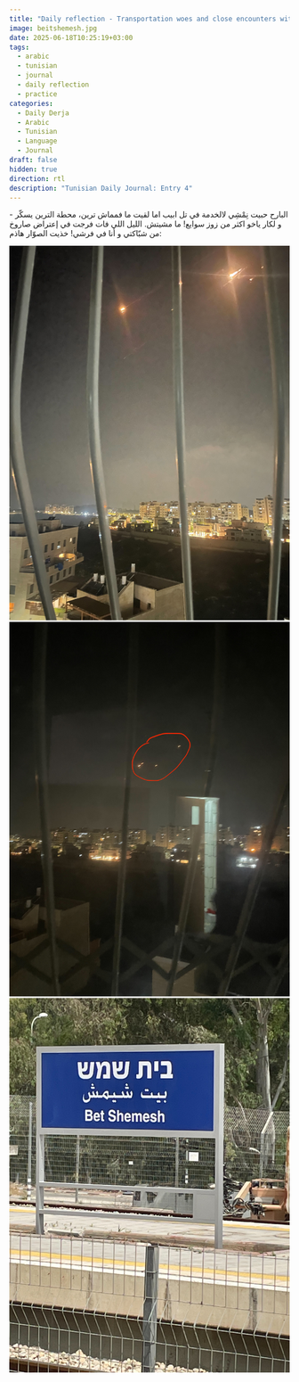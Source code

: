 ```yaml
---
title: "Daily reflection - Transportation woes and close encounters with Iranian missiles"
image: beitshemesh.jpg
date: 2025-06-18T10:25:19+03:00
tags:
  - arabic
  - tunisian
  - journal
  - daily reflection
  - practice
categories:
  - Daily Derja
  - Arabic
  - Tunisian
  - Language
  - Journal
draft: false
hidden: true
direction: rtl
description: "Tunisian Daily Journal: Entry 4"
---
```

البارح حبيت نِمْشِي لالخدمة في تل ابيب اما لقيت ما فمماش ترين، محطة الترين يسكّر - و لكار ياخو اكثر من زوز سوايع! ما مشيتش. الليل اللي فات فرجت في إعتراض صاروخ من شبّاكتي و أنا في فرشي!   خذيت الصوّار هاذم:

![a present from Iran](missile1.jpeg)![some more gifts from Persia](missile.jpeg)![the train station in Beit Shemesh now closed](beitshemeshtrain.jpg)
